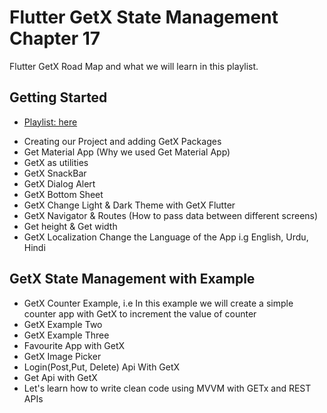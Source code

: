 # Flutter GetX State Management Chapter 17

Flutter GetX Road Map and what we will learn in this playlist.

## Getting Started

- [Playlist: here](https://www.youtube.com/watch?v=0Peij4Wr21A)

* Creating our Project and adding GetX Packages
* Get Material App (Why we used Get Material App)
* GetX as utilities
* GetX SnackBar
* GetX Dialog Alert
* GetX Bottom Sheet
* GetX Change Light & Dark Theme with GetX Flutter
* GetX Navigator & Routes (How to pass data between different screens)
* Get height & Get width
* GetX Localization Change the Language of the App i.g English, Urdu, Hindi

## GetX State Management with Example

* GetX Counter Example, i.e In this example we will create a simple counter app with GetX to increment the value of counter
* GetX Example Two
* GetX Example Three
* Favourite App with GetX
* GetX Image Picker
* Login(Post,Put, Delete) Api With GetX
* Get Api with GetX
* Let's learn how to write clean code using MVVM with GETx and REST APIs